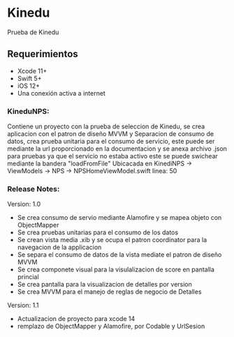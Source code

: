 # Kinedu #
Prueba de Kinedu

## Requerimientos
- Xcode 11+
- Swift 5+
- iOS 12+
- Una conexión activa a internet

### KineduNPS:

Contiene un proyecto  con la prueba de seleccion de Kinedu, se crea aplicacion con el patron de diseño MVVM y Separacion de consumo de datos,  crea prueba unitaria para el consumo de servicio, este puede ser mediante la url proporcionado en la documentacion y se anexa archivo .json para pruebas ya que el servicio no estaba activo este se puede swichear mediante la bandera "loadFromFile"  Ubicacada en KinediNPS -> ViewModels -> NPS -> NPSHomeViewModel.swift  linea: 50 



### Release Notes:

Version: 1.0 

* Se crea consumo de servio mediante Alamofire y se mapea objeto con ObjectMapper
* Se crea pruebas unitarias para el consumo de los datos
* Se crean vista media .xib y se ocupa el patron coordinator para la navegacion de la applicacion
* Se separa el consumo de datos de la vista mediate el patron de diseño MVVM
* Se crea componete visual para la visulalizacion de score en pantalla princial 
* Se crea pantalla para la visualizacion de detalles por version 
* Se crea MVVM para el manejo de reglas de negocio de Detalles

Version: 1.1 
* Actualizacion de proyecto para xcode 14
* remplazo de ObjectMapper y Alamofire, por Codable y UrlSesion
